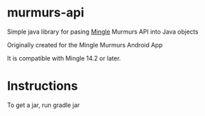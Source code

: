 murmurs-api
===========

Simple java library for pasing [Mingle](http://getmingle.io) Murmurs API into Java objects

Originally created for the Mingle Murmurs Android App

It is compatible with Mingle 14.2 or later.


Instructions
============

To get a jar, run gradle jar
